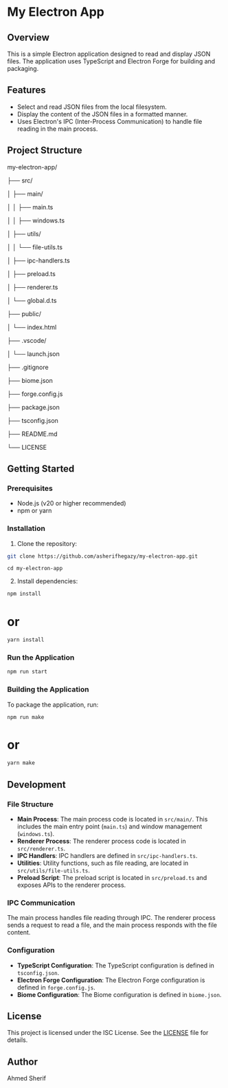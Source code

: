 # My Electron App

## Overview

This is a simple Electron application designed to read and display JSON files. The application uses TypeScript and Electron Forge for building and packaging.

## Features

- Select and read JSON files from the local filesystem.
- Display the content of the JSON files in a formatted manner.
- Uses Electron's IPC (Inter-Process Communication) to handle file reading in the main process.

## Project Structure
my-electron-app/

├── src/

│   ├── main/

│   │   ├── main.ts

│   │   ├── windows.ts

│   ├── utils/

│   │   └── file-utils.ts

│   ├── ipc-handlers.ts

│   ├── preload.ts

│   ├── renderer.ts

│   └── global.d.ts

├── public/

│   └── index.html

├── .vscode/

│   └── launch.json

├── .gitignore

├── biome.json

├── forge.config.js

├── package.json

├── tsconfig.json

├── README.md

└── LICENSE


## Getting Started

### Prerequisites

- Node.js (v20 or higher recommended)
- npm or yarn

### Installation

1. Clone the repository:
```sh
git clone https://github.com/asherifhegazy/my-electron-app.git
```
```
cd my-electron-app
```

2. Install dependencies:
```sh
npm install
```
# or
```sh
yarn install
```

### Run the Application
```sh
npm run start
```

### Building the Application

To package the application, run:
```sh
npm run make
```
# or
```sh
yarn make
```

## Development

### File Structure

- **Main Process**: The main process code is located in `src/main/`. This includes the main entry point (`main.ts`) and window management (`windows.ts`).
- **Renderer Process**: The renderer process code is located in `src/renderer.ts`.
- **IPC Handlers**: IPC handlers are defined in `src/ipc-handlers.ts`.
- **Utilities**: Utility functions, such as file reading, are located in `src/utils/file-utils.ts`.
- **Preload Script**: The preload script is located in `src/preload.ts` and exposes APIs to the renderer process.

### IPC Communication

The main process handles file reading through IPC. The renderer process sends a request to read a file, and the main process responds with the file content.


### Configuration

- **TypeScript Configuration**: The TypeScript configuration is defined in `tsconfig.json`.
- **Electron Forge Configuration**: The Electron Forge configuration is defined in `forge.config.js`.
- **Biome Configuration**: The Biome configuration is defined in `biome.json`.

## License

This project is licensed under the ISC License. See the [LICENSE](LICENSE) file for details.

## Author

Ahmed Sherif